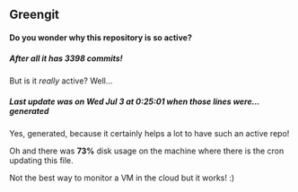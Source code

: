 ## Greengit

#### Do you wonder why this repository is so active?

##### After all it has 3398 commits!

But is it *really* active? Well...

##### Last update was on Wed Jul 3 at 0:25:01 when those lines were... generated

Yes, generated, because it certainly helps a lot to have such an active repo!

Oh and there was **73%** disk usage on the machine
where there is the cron updating this file.

Not the best way to monitor a VM in the cloud but it works! :)
